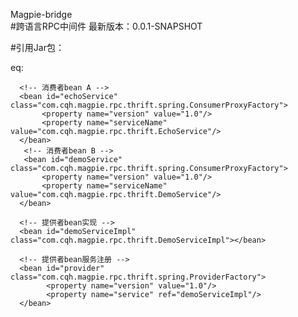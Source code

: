 

Magpie-bridge  
#跨语言RPC中间件  最新版本：0.0.1-SNAPSHOT

#引用Jar包：

eq:
	  <!-- 注册中心 provider和consumer都需要 -->
      <bean id="magpieRegistry" class="com.cqh.magpie.rpc.thrift.spring.RegistryFactory">
      		<property name="url" value="zookeeper://127.0.0.1:2181"/>
      		<property name="domainName" value="testMagpie"></property>
      </bean>
      <!-- 消费端默配置 -->
      <bean  class="com.cqh.magpie.rpc.thrift.config.ConsumerConfig">
      		<property name="version" value="1.0"/>
      		<property name="timeout" value="5000"/>
      		<property name="retry" value="0"/>
      </bean>
      
      <!-- 消费者bean A -->
      <bean id="echoService" class="com.cqh.magpie.rpc.thrift.spring.ConsumerProxyFactory">
      	   <property name="version" value="1.0"/>
      	   <property name="serviceName" value="com.cqh.magpie.rpc.thrift.EchoService"/>
      </bean> 
       <!-- 消费者bean B -->
       <bean id="demoService" class="com.cqh.magpie.rpc.thrift.spring.ConsumerProxyFactory">
      	   <property name="version" value="1.0"/>
      	   <property name="serviceName" value="com.cqh.magpie.rpc.thrift.DemoService"/>
      </bean> 
      
      <!-- 提供者bean实现 -->
      <bean id="demoServiceImpl" class="com.cqh.magpie.rpc.thrift.DemoServiceImpl"></bean>
      
      <!-- 提供者bean服务注册 -->
      <bean id="provider" class="com.cqh.magpie.rpc.thrift.spring.ProviderFactory">
      		<property name="version" value="1.0"/>
      		<property name="service" ref="demoServiceImpl"/>
      </bean>